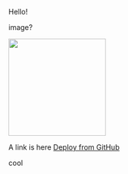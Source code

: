 Hello!

image?

[<img src="https://deploy.stdlib.com/static/images/deploy-test.svg" width="192">](https://deploy.stdlib.com/)

A link is here [Deploy from GitHub](https://deploy.stdlib.com/)

cool
